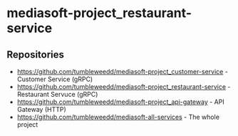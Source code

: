 # mediasoft-project_restaurant-service
## Repositories
* https://github.com/tumbleweedd/mediasoft-project_customer-service - Customer Service (gRPC)
* https://github.com/tumbleweedd/mediasoft-project_restaurant-service - Restaurant Servuce (gRPC)
* https://github.com/tumbleweedd/mediasoft-project_api-gateway - API Gateway (HTTP)
* https://github.com/tumbleweedd/mediasoft-all-services - The whole project

